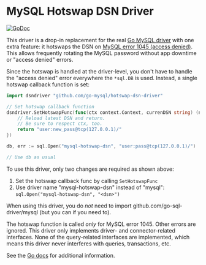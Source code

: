 # MySQL Hotswap DSN Driver

[![GoDoc](https://godoc.org/github.com/go-mysql/hotswap-dsn-driver?status.svg)](https://godoc.org/github.com/go-mysql/hotswap-dsn-driver)
  
This driver is a drop-in replacement for the real [Go MySQL driver](https://github.com/go-sql-driver/mysql) with one extra feature: it hotswaps the DSN on [MySQL error 1045 (access denied)](https://dev.mysql.com/doc/refman/8.0/en/server-error-reference.html#error_er_access_denied_error). This allows frequently rotating the MySQL password without app downtime or "access denied" errors.

Since the hotswap is handled at the driver-level, you don't have to handle the "access denied" error everywhere the `*sql.DB` is used. Instead, a single hotswap callback function is set:

```go
import dsndriver "github.com/go-mysql/hotswap-dsn-driver"

// Set hotswap callback function
dsndriver.SetHotswapFunc(func(ctx context.Context, currenDSN string) (newDSN string) {
    // Reload latest DSN and return.
    // Be sure to respect ctx, too.
    return "user:new_pass@tcp(127.0.0.1)/"
})

db, err := sql.Open("mysql-hotswap-dsn", "user:pass@tcp(127.0.0.1)/")

// Use db as usual
```

To use this driver, only two changes are required as shown above:

1. Set the hotswap callback func by calling `SetHotswapFunc`
2. Use driver name "mysql-hotswap-dsn" instead of "mysql": `sql.Open("mysql-hotswap-dsn", "<dsn>")`

When using this driver, you do _not_ need to import github.com/go-sql-driver/mysql (but you can if you need to).

The hotswap function is called _only_ for MySQL error 1045. Other errors are ignored. This driver only implements driver- and connector-related interfaces. None of the query-related interfaces are implemented, which means this driver never interferes with queries, transactions, etc.

See the [Go docs](https://godoc.org/github.com/go-mysql/hotswap-dsn-driver) for additional information.
